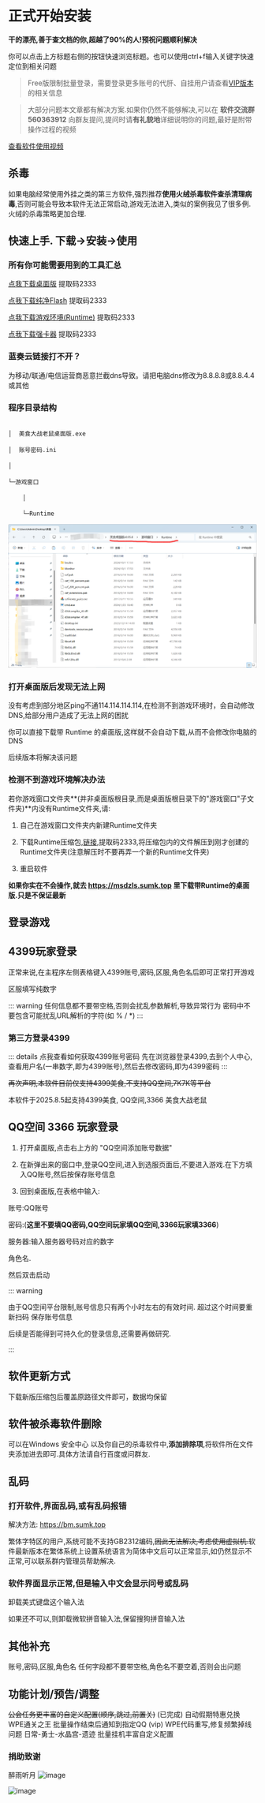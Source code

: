 # 正式开始安装

**干的漂亮,善于查文档的你,超越了90%的人!预祝问题顺利解决**

你可以点击上方标题右侧的按钮快速浏览标题。也可以使用ctrl+f输入关键字快速定位到相关问题

> Free版限制批量登录，需要登录更多账号的代肝、自挂用户请查看[VIP版本](/docs/vip/)的相关信息

> 大部分问题本文章都有解决方案.如果你仍然不能够解决,可以在 **软件交流群 560363912** 向群友提问,提问时请**有礼貌地**详细说明你的问题,最好是附带操作过程的视频

[查看软件使用视频](https://www.bilibili.com/video/BV1rC4y1R7GW/)

## 杀毒

如果电脑经常使用外挂之类的第三方软件,强烈推荐**使用火绒杀毒软件查杀清理病毒**,否则可能会导致本软件无法正常启动,游戏无法进入,类似的案例我见了很多例.火绒的杀毒策略更加合理.

## 快速上手. 下载→安装→使用

### 所有你可能需要用到的工具汇总

[点我下载桌面版](https://rainy.lanzoul.com/b048nro4b) 提取码2333

[点我下载纯净Flash](https://rainyy.lanzoul.com/ixPci1ictx6f) 提取码2333

[点我下载游戏环境(Runtime)](https://rainyy.lanzoul.com/iTsTi1lzg0qf) 提取码2333

[点我下载强卡器](https://rainyy.lanzoul.com/b00efpw8vc) 提取码2333

### 蓝奏云链接打不开？

为移动/联通/电信运营商恶意拦截dns导致。请把电脑dns修改为8.8.8.8或8.8.4.4或其他

### 程序目录结构

```

│  美食大战老鼠桌面版.exe

│  账号密码.ini

│

└─游戏窗口

    │

    └─Runtime

```

<!-- ![image](https://img2024.cnblogs.com/blog/1633676/202410/1633676-20241001175750707-1980050765.png) -->

![image](./img/dir.png)

### 打开桌面版后发现无法上网

没有考虑到部分地区ping不通114.114.114.114,在检测不到游戏环境时，会自动修改DNS,给部分用户造成了无法上网的困扰

你可以直接下载带 Runtime 的桌面版,这样就不会自动下载,从而不会修改你电脑的DNS

后续版本将解决该问题

### 检测不到游戏环境解决办法

若你游戏窗口文件夹**(并非桌面版根目录,而是桌面版根目录下的"游戏窗口"子文件夹)**内没有Runtime文件夹,请:

1. 自己在游戏窗口文件夹内新建Runtime文件夹

2. 下载Runtime压缩包,[链接](https://wwp.lanzoul.com/iTsTi1lzg0qf),提取码2333,将压缩包内的文件解压到刚才创建的Runtime文件夹(注意解压时不要再弄一个新的Runtime文件夹)

3. 重启软件

**如果你实在不会操作,就去 https://msdzls.sumk.top 里下载带Runtime的桌面版.只是不保证最新**

## 登录游戏

## 4399玩家登录

正常来说,在主程序左侧表格键入4399账号,密码,区服,角色名后即可正常打开游戏

区服填写纯数字

::: warning
任何信息都不要带空格,否则会扰乱参数解析,导致异常行为
密码中不要包含可能扰乱URL解析的字符(如 % / *)
:::

### 第三方登录4399

::: details 点我查看如何获取4399账号密码
先在浏览器登录4399,去到个人中心,查看用户名(一串数字,即为4399账号),然后去修改密码,即为4399密码
:::

~~再次声明,本软件目前仅支持4399美食,不支持QQ空间,7K7K等平台~~

本软件于2025.8.5起支持4399美食, QQ空间,3366 美食大战老鼠

## QQ空间 3366 玩家登录

1. 打开桌面版,点击右上方的 "QQ空间添加账号数据"

2. 在新弹出来的窗口中,登录QQ空间,进入到选服页面后,不要进入游戏.在下方填入QQ账号,然后按保存账号信息

3. 回到桌面版,在表格中输入:

账号:QQ账号

密码:(**这里不要填QQ密码,QQ空间玩家填QQ空间,3366玩家填3366**)

服务器:输入服务器号码对应的数字

角色名.

然后双击启动

::: warning

由于QQ空间平台限制,账号信息只有两个小时左右的有效时间. 超过这个时间要重新扫码 保存账号信息

后续是否能得到可持久化的登录信息,还需要再做研究.

:::

## 软件更新方式

下载新版压缩包后覆盖原路径文件即可，数据均保留

## 软件被杀毒软件删除

可以在Windows 安全中心 以及你自己的杀毒软件中,**添加排除项**,将软件所在文件夹添加进去即可.具体方法请自行百度或问群友.

## 乱码

### 打开软件,界面乱码,或有乱码报错

解决方法: https://bm.sumk.top

繁体字特区的用户,系统可能不支持GB2312编码,~~因此无法解决,考虑使用虚拟机.~~软件最新版本在繁体系统上设置系统语言为简体中文后可以正常显示,如仍然显示不正常,可以联系群内管理员帮助解决.

### 软件界面显示正常,但是输入中文会显示问号或乱码

卸载美式键盘这个输入法

如果还不可以,则卸载微软拼音输入法,保留搜狗拼音输入法


## 其他补充

账号,密码,区服,角色名 任何字段都不要带空格,角色名不要空着,否则会出问题

## 功能计划/预告/调整

~~公会任务更丰富的自定义配置(顺序,跳过,前置关)~~ (已完成)
自动假期特惠兑换
WPE通关之王
批量操作结束后通知到指定QQ (vip)
WPE代码重写,修复频繁掉线问题
日常-勇士-水晶宫-遗迹
批量挂机丰富自定义配置



### 捐助致谢

醉雨听月 ![image](https://pic1.afdiancdn.com/user/3119bdbc1fb711efa2f052540025c377/avatar/77cdd54685d8086a5407bb2ef3ed5571_w640_h640_s40.jpeg?imageView2/1/w/30/h/30)

![image](https://q.ms.huanlecdn.com/4399/cdn.123u.com/images/2/4/0x24d04010.png)